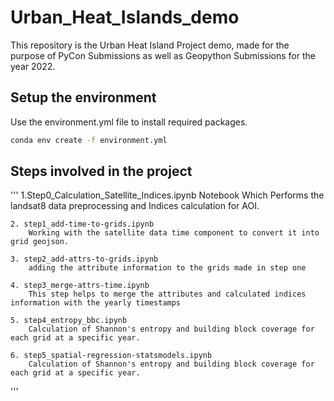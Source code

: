 # Urban_Heat_Islands_demo

This repository is the Urban Heat Island Project demo, made for the purpose of PyCon Submissions as well as Geopython Submissions for the year 2022.

## Setup the environment

Use the environment.yml file to install required packages.

```bash
conda env create -f environment.yml
```
## Steps involved in the project

'''
    1.Step0_Calculation_Satellite_Indices.ipynb 
       Notebook Which Performs the landsat8 data preprocessing and Indices calculation for AOI.

    2. step1_add-time-to-grids.ipynb
        Working with the satellite data time component to convert it into grid geojson.

    3. step2_add-attrs-to-grids.ipynb
        adding the attribute information to the grids made in step one

    4. step3_merge-attrs-time.ipynb
        This step helps to merge the attributes and calculated indices information with the yearly timestamps   

    5. step4_entropy_bbc.ipynb
        Calculation of Shannon's entropy and building block coverage for each grid at a specific year.

    6. step5_spatial-regression-statsmodels.ipynb
        Calculation of Shannon's entropy and building block coverage for each grid at a specific year.
'''